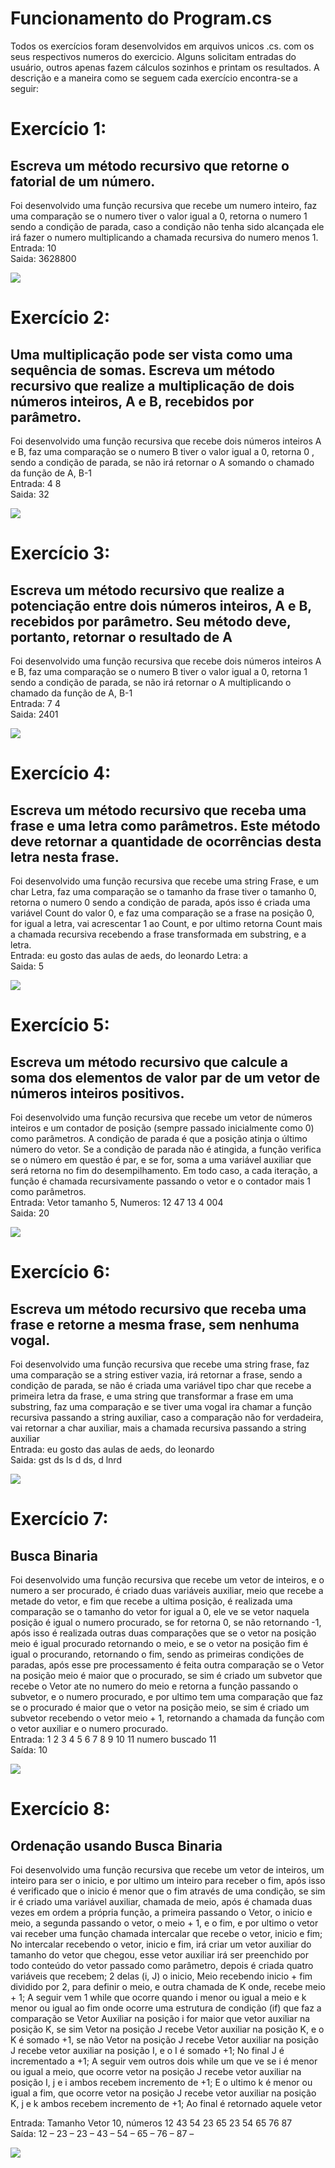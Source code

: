 # Funcionamento do Program.cs
Todos os exercícios foram desenvolvidos em arquivos unicos .cs. com os seus respectivos numeros do exercicio. Alguns solicitam entradas do usuário, outros apenas fazem cálculos sozinhos e printam os resultados. A descrição e a maneira como se seguem cada exercício encontra-se a seguir:

# Exercício 1: 
## Escreva um método recursivo que retorne o fatorial de um número.

Foi desenvolvido uma função recursiva que recebe um numero inteiro, faz uma comparação se o numero tiver o valor igual a 0, retorna o numero 1 sendo a condição de parada, caso a condição não tenha sido alcançada ele irá fazer o numero multiplicando a chamada recursiva do numero menos 1. <br>
Entrada: 10 <br>
Saida: 3628800 <br>



<img src=".\imagens\lista2ex1.png">

# Exercício 2:
## Uma multiplicação pode ser vista como uma sequência de somas. Escreva um método recursivo que realize a multiplicação de dois números inteiros, A e B, recebidos por parâmetro.

Foi desenvolvido uma função recursiva que recebe dois números inteiros A e B, faz uma comparação se o numero B tiver o valor igual a 0, retorna 0 , sendo a condição de parada, se não irá retornar o A somando o chamado da função de A, B-1 <br>
Entrada: 4 8 <br>
Saida: 32 <br>



<img src=".\imagens\lista2ex2.png">


# Exercício 3:
## Escreva um método recursivo que realize a potenciação entre dois números inteiros, A e B, recebidos por parâmetro. Seu método deve, portanto, retornar o resultado de A

Foi desenvolvido uma função recursiva que recebe dois números inteiros A e B, faz uma comparação se o numero B tiver o valor igual a 0, retorna 1 sendo a condição de parada, se não irá retornar o A multiplicando o chamado da função de A, B-1 <br>
Entrada: 7 4 <br>
Saida: 2401 <br>



<img src=".\imagens\lista2ex3.png">



# Exercício 4:
## Escreva um método recursivo que receba uma frase e uma letra como parâmetros. Este método deve retornar a quantidade de ocorrências desta letra nesta frase.

Foi desenvolvido uma função recursiva que recebe uma string Frase, e um char Letra, faz uma comparação se o tamanho da frase tiver o tamanho 0, retorna o numero 0 sendo a condição de parada, após isso é criada uma variável Count do valor 0, e faz uma comparação se a frase na posição 0, for igual a letra, vai acrescentar 1 ao Count, e por ultimo retorna Count mais a chamada recursiva recebendo a frase transformada em substring, e a letra. <br>
Entrada: eu gosto das aulas de aeds, do leonardo        Letra: a <br>
Saida: 5



<img src=".\imagens\lista2ex4.png">


# Exercício 5:
## Escreva um método recursivo que calcule a soma dos elementos de valor par de um vetor de números inteiros positivos.

Foi desenvolvido uma função recursiva que recebe um vetor de números inteiros e um contador de posição (sempre passado inicialmente como 0) como parâmetros. A condição de parada é que a posição atinja o último número do vetor. Se a condição de parada não é atingida, a função verifica se o número em questão é par, e se for, soma a uma variável auxiliar que será retorna no fim do desempilhamento. Em todo caso, a cada iteração, a função é chamada recursivamente passando o vetor e o contador mais 1 como parâmetros. <br>
Entrada: Vetor tamanho 5, Numeros: 12 47 13 4 004 <br>
Saida: 20 



<img src=".\imagens\lista2ex5.png">



# Exercício 6:
## Escreva um método recursivo que receba uma frase e retorne a mesma frase, sem nenhuma vogal.

Foi desenvolvido uma função recursiva que recebe uma string frase, faz uma comparação se a string estiver vazia, irá retornar a frase, sendo a condição de parada, se não é criada uma variável tipo char que recebe a primeira letra da frase, e uma string que transformar a frase em uma substring, faz uma comparação e se tiver uma vogal ira chamar a função recursiva passando a string auxiliar, caso a comparação não for verdadeira, vai retornar a char auxiliar, mais a chamada recursiva passando a string auxiliar  <br>
Entrada: eu gosto das aulas de aeds, do leonardo        <br>
Saida: gst ds ls d ds, d lnrd <br>



<img src=".\imagens\lista2ex6.png">

# Exercício 7:
## Busca Binaria

Foi desenvolvido uma função recursiva que recebe um vetor de inteiros, e o numero a ser procurado, é criado duas variáveis auxiliar, meio que recebe a metade do vetor, e fim que recebe a ultima posição, é realizada uma comparação se o tamanho do vetor for igual a 0, ele ve se vetor naquela posição é igual o numero procurado, se for retorna 0, se não retornando -1, após isso é realizada outras duas comparações que se o vetor na posição meio é igual procurado retornando o meio, e se o vetor na posição fim é igual o procurando, retornando o fim, sendo as primeiras condições de paradas, após esse pre processamento é feita outra comparação se o Vetor na posição meio é maior que o procurado, se sim é criado um subvetor que recebe o Vetor ate no numero do meio e retorna a função passando o subvetor, e o numero procurado, e por ultimo tem uma comparação que faz se o procurado é maior que o vetor na posição meio, se sim é criado um subvetor recebendo o vetor meio + 1, retornando a chamada da função com o vetor auxiliar e o numero procurado. <br>
Entrada: 1 2 3 4 5 6 7 8 9 10 11   numero buscado 11 <br>
Saída: 10 




<img src=".\imagens\lista2ex7.png">

# Exercício 8:
## Ordenação usando Busca Binaria

Foi desenvolvido uma função recursiva que recebe um vetor de inteiros, um inteiro para ser o inicio, e por ultimo um inteiro para receber o fim, após isso é verificado que o inicio é menor que o fim através de uma condição, se sim ir é criado uma  variável  auxiliar, chamada de meio, após é chamada duas vezes em ordem a própria função, a primeira passando o Vetor, o inicio e meio, a segunda passando o vetor, o meio + 1, e o fim, e por ultimo o vetor vai receber uma função chamada intercalar que recebe o vetor, inicio e fim;
No intercalar recebendo o vetor, inicio e fim, irá criar um vetor auxiliar do tamanho do vetor que chegou, esse vetor auxiliar irá ser preenchido por todo conteúdo do vetor passado como parâmetro, depois é criada quatro variáveis que recebem; 2 delas (i, J) o inicio, Meio recebendo inicio + fim dividido por 2, para definir o meio, e outra chamada de K onde, recebe meio + 1;
A seguir vem 1 while que ocorre quando i menor ou igual a meio e k menor ou igual ao fim onde ocorre uma estrutura de condição (if) que faz a comparação se Vetor Auxiliar na posição i for maior que vetor auxiliar na posição K, se sim Vetor na posição J recebe Vetor auxiliar na posição K, e o K é somado +1, se não Vetor na posição J recebe Vetor auxiliar na posição J recebe vetor auxiliar na posição I, e o I é somado +1; No final J é incrementado a +1;
A seguir vem outros dois while um que ve se i é menor ou igual a meio, que ocorre vetor na posição J recebe vetor auxiliar na posição I, j e i ambos recebem incremento de +1;
E o ultimo k é menor ou igual a fim, que ocorre vetor na posição J recebe vetor auxiliar na posição K, j e k ambos recebem incremento de +1;
Ao final é retornado aquele vetor <br>

Entrada: Tamanho Vetor 10, números 12 43 54 23 65 23 54 65 76 87 <br>
Saída: 12 – 23 – 23 – 43 – 54 – 65 – 76 – 87 –  <br>




<img src=".\imagens\lista2ex8.png">


